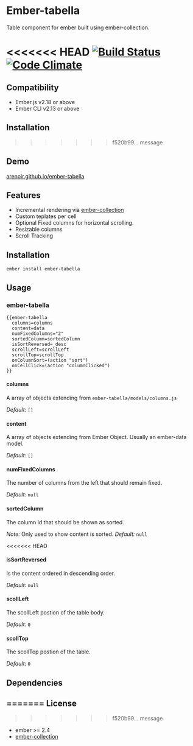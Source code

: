 # Ember-tabella

Table component for ember built using ember-collection.

<<<<<<< HEAD
[![Build Status](https://travis-ci.org/arenoir/ember-tabella.svg?branch=master)](https://travis-ci.org/arenoir/ember-tabella) [![Code Climate](https://codeclimate.com/github/arenoir/ember-tabella/badges/gpa.svg)](https://codeclimate.com/github/arenoir/ember-tabella)
=======

Compatibility
------------------------------------------------------------------------------

* Ember.js v2.18 or above
* Ember CLI v2.13 or above


Installation
------------------------------------------------------------------------------
>>>>>>> f520b99... message

## Demo

[arenoir.github.io/ember-tabella](http://arenoir.github.io/ember-tabella/)

## Features

- Incremental rendering via [ember-collection](https://github.com/emberjs/ember-collection)
- Custom teplates per cell
- Optional Fixed columns for horizontal scrolling.
- Resizable columns
- Scroll Tracking

## Installation

`ember install ember-tabella`


## Usage


### ember-tabella

```      
{{ember-tabella
  columns=columns
  content=data
  numFixedColumns="2"
  sortedColumn=sortedColumn
  isSortReversed=_desc
  scrollLeft=scrollLeft
  scrollTop=scrollTop
  onColumnSort=(action "sort")
  onCellClick=(action "columnClicked")
}}
```

#### columns

  A array of objects extending from `ember-tabella/models/columns.js`

*Default:* `[]`

#### content

  A array of objects extending from Ember Object. Usually an ember-data model.

*Default:* `[]`

#### numFixedColumns

  The number of columns from the left that should remain fixed.

*Default:* `null`

#### sortedColumn

  The column id that should be shown as sorted.

*Note:* Only used to show content is sorted.
*Default:* `null`

<<<<<<< HEAD
#### isSortReversed

  Is the content ordered in descending order.

*Default:* `null`

#### scollLeft

  The scollLeft postion of the table body.

*Default:* `0`

#### scollTop

  The scollTop postion of the table.

*Default:* `0`


## Dependencies
=======
License
------------------------------------------------------------------------------
>>>>>>> f520b99... message

* ember >= 2.4
* [ember-collection](https://github.com/emberjs/ember-collection)
